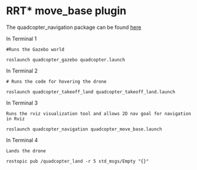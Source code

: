 # RRT* move_base plugin

The quadcopter_navigation package can be found [here](https://github.com/Akashleena/quadSimulator)


In Terminal 1
```
#Runs the Gazebo world

roslaunch quadcopter_gazebo quadcopter.launch
```

In Terminal 2

```
# Runs the code for hovering the drone

roslaunch quadcopter_takeoff_land quadcopter_takeoff_land.launch

```

In Terminal 3

```
Runs the rviz visualization tool and allows 2D nav goal for navigation in Rviz

roslaunch quadcopter_navigation quadcopter_move_base.launch

```

In Terminal 4

```
Lands the drone

rostopic pub /quadcopter_land -r 5 std_msgs/Empty "{}"

```

